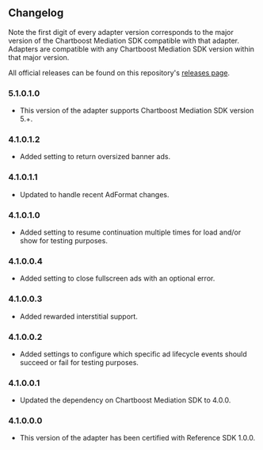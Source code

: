 ## Changelog

Note the first digit of every adapter version corresponds to the major version of the Chartboost Mediation SDK compatible with that adapter. 
Adapters are compatible with any Chartboost Mediation SDK version within that major version.

All official releases can be found on this repository's [releases page](https://github.com/ChartBoost/chartboost-mediation-android-adapter-reference/releases).

### 5.1.0.1.0
- This version of the adapter supports Chartboost Mediation SDK version 5.+.

### 4.1.0.1.2
- Added setting to return oversized banner ads. 

### 4.1.0.1.1
- Updated to handle recent AdFormat changes.

### 4.1.0.1.0
- Added setting to resume continuation multiple times for load and/or show for testing purposes.

### 4.1.0.0.4
- Added setting to close fullscreen ads with an optional error.

### 4.1.0.0.3
- Added rewarded interstitial support.

### 4.1.0.0.2
- Added settings to configure which specific ad lifecycle events should succeed or fail for testing purposes.

### 4.1.0.0.1
- Updated the dependency on Chartboost Mediation SDK to 4.0.0.

### 4.1.0.0.0
- This version of the adapter has been certified with Reference SDK 1.0.0.
